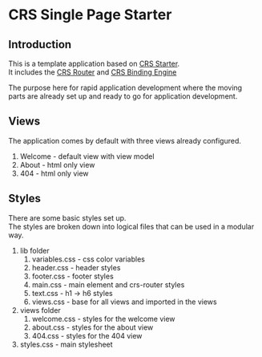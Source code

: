 # CRS Single Page Starter

## Introduction

This is a template application based on [CRS Starter](https://github.com/caperaven/crs-starter).  
It includes the [CRS Router](https://www.npmjs.com/package/crs-router) and [CRS Binding Engine](https://www.npmjs.com/package/crs-binding)

The purpose here for rapid application development where the moving parts are already set up and ready to go for application development.

## Views
The application comes by default with three views already configured.

1. Welcome - default view with view model
2. About - html only view
3. 404 - html only view

## Styles
There are some basic styles set up.  
The styles are broken down into logical files that can be used in a modular way.

1. lib folder
    1. variables.css - css color variables
    1. header.css - header styles
    1. footer.css - footer styles
    1. main.css - main element and crs-router styles
    1. text.css - h1 -> h6 styles
    1. views.css - base for all views and imported in the views
1. views folder
    1. welcome.css - styles for the welcome view
    1. about.css - styles for the about view
    1. 404.css - styles for the 404 view
1. styles.css - main stylesheet




